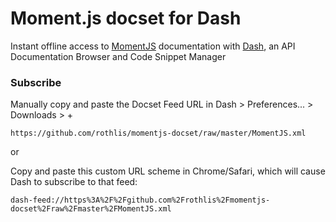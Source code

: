Moment.js docset for Dash
===============

Instant offline access to [MomentJS](http://momentjs.com/) documentation with 
 [Dash](http://kapeli.com/dash "Dash – Snippet Manager, Documentation Browser"), an API Documentation Browser and Code Snippet Manager



### Subscribe

Manually copy and paste the Docset Feed URL in Dash > Preferences... > Downloads > +

`https://github.com/rothlis/momentjs-docset/raw/master/MomentJS.xml`

or

Copy and paste this custom URL scheme in Chrome/Safari, which will cause Dash to subscribe to that feed:

`dash-feed://https%3A%2F%2Fgithub.com%2Frothlis%2Fmomentjs-docset%2Fraw%2Fmaster%2FMomentJS.xml`
